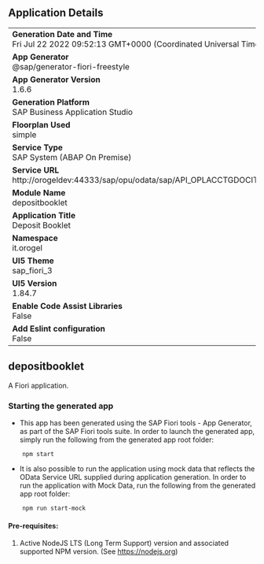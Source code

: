 ## Application Details
|               |
| ------------- |
|**Generation Date and Time**<br>Fri Jul 22 2022 09:52:13 GMT+0000 (Coordinated Universal Time)|
|**App Generator**<br>@sap/generator-fiori-freestyle|
|**App Generator Version**<br>1.6.6|
|**Generation Platform**<br>SAP Business Application Studio|
|**Floorplan Used**<br>simple|
|**Service Type**<br>SAP System (ABAP On Premise)|
|**Service URL**<br>http://orogeldev:44333/sap/opu/odata/sap/API_OPLACCTGDOCITEMCUBE_SRV
|**Module Name**<br>depositbooklet|
|**Application Title**<br>Deposit Booklet|
|**Namespace**<br>it.orogel|
|**UI5 Theme**<br>sap_fiori_3|
|**UI5 Version**<br>1.84.7|
|**Enable Code Assist Libraries**<br>False|
|**Add Eslint configuration**<br>False|

## depositbooklet

A Fiori application.

### Starting the generated app

-   This app has been generated using the SAP Fiori tools - App Generator, as part of the SAP Fiori tools suite.  In order to launch the generated app, simply run the following from the generated app root folder:

```
    npm start
```

- It is also possible to run the application using mock data that reflects the OData Service URL supplied during application generation.  In order to run the application with Mock Data, run the following from the generated app root folder:

```
    npm run start-mock
```

#### Pre-requisites:

1. Active NodeJS LTS (Long Term Support) version and associated supported NPM version.  (See https://nodejs.org)


